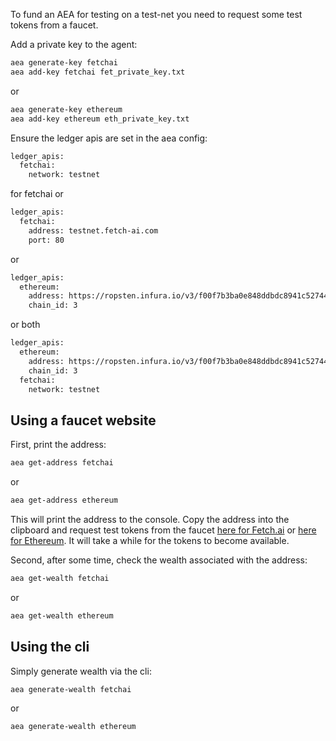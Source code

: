 
To fund an AEA for testing on a test-net you need to request some test tokens from a faucet.

Add a private key to the agent:
``` bash
aea generate-key fetchai
aea add-key fetchai fet_private_key.txt
```
or
``` bash
aea generate-key ethereum
aea add-key ethereum eth_private_key.txt
```

Ensure the ledger apis are set in the aea config:
``` bash
ledger_apis:
  fetchai:
    network: testnet
```
for fetchai or
``` bash
ledger_apis:
  fetchai:
    address: testnet.fetch-ai.com
    port: 80
```
or 
``` bash
ledger_apis:
  ethereum:
    address: https://ropsten.infura.io/v3/f00f7b3ba0e848ddbdc8941c527447fe
    chain_id: 3
```
or both
``` bash
ledger_apis:
  ethereum:
    address: https://ropsten.infura.io/v3/f00f7b3ba0e848ddbdc8941c527447fe
    chain_id: 3
  fetchai:
    network: testnet
```

## Using a faucet website

First, print the address:
``` bash
aea get-address fetchai
```
or 
``` bash
aea get-address ethereum
```

This will print the address to the console. Copy the address into the clipboard and request test tokens from the faucet <a href="https://explore-testnet.fetch.ai/tokentap" target=_blank>here for Fetch.ai</a> or <a href="https://faucet.metamask.io/" target=_blank>here for Ethereum</a>. It will take a while for the tokens to become available.

Second, after some time, check the wealth associated with the address:
``` bash
aea get-wealth fetchai
```
or
``` bash
aea get-wealth ethereum
```

## Using the cli
Simply generate wealth via the cli:
``` bash
aea generate-wealth fetchai
```
or 
``` bash
aea generate-wealth ethereum
```

<br />
